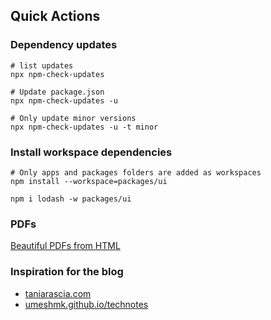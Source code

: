 ## Quick Actions

### Dependency updates
```shell
# list updates
npx npm-check-updates

# Update package.json
npx npm-check-updates -u

# Only update minor versions
npx npm-check-updates -u -t minor
```


### Install workspace dependencies
```shell
# Only apps and packages folders are added as workspaces
npm install --workspace=packages/ui

npm i lodash -w packages/ui
```

### PDFs
[Beautiful PDFs from HTML](https://ashok-khanna.github.io/pdf/)

### Inspiration for the blog
- [taniarascia.com](https://www.taniarascia.com/)
- [umeshmk.github.io/technotes](https://umeshmk.github.io/technotes/)


